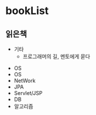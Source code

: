 # bookList
</hr>

## 읽은책
- 기타
  * 프로그래머의 길, 멘토에게 묻다
</hr>

- OS
 - OS
 - NetWork
 - JPA
 - Servlet/JSP
 - DB
 - 알고리즘



